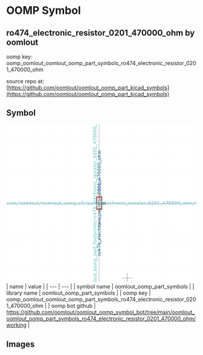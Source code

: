 # OOMP Symbol  
## ro474_electronic_resistor_0201_470000_ohm  by oomlout  
  
oomp key: oomp_oomlout_oomlout_oomp_part_symbols_ro474_electronic_resistor_0201_470000_ohm  
  
source repo at: [https://github.com/oomlout/oomlout_oomp_part_kicad_symbols](https://github.com/oomlout/oomlout_oomp_part_kicad_symbols)  
## Symbol  
  
[![working.png](working_600.png)](working.png)  
| name | value | 
| --- | --- | 
| symbol name | oomlout_oomp_part_symbols | 
| library name | oomlout_oomp_part_symbols | 
| oomp key | oomp_oomlout_oomlout_oomp_part_symbols_ro474_electronic_resistor_0201_470000_ohm | 
| oomp bot github | https://github.com/oomlout/oomlout_oomp_symbol_bot/tree/main/oomlout_oomlout_oomp_part_symbols_ro474_electronic_resistor_0201_470000_ohm/working | 
## Images  

